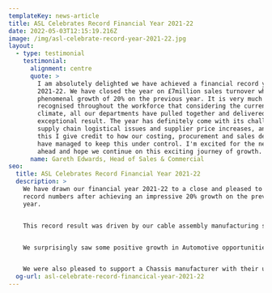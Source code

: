 ```yaml
---
templateKey: news-article
title: ASL Celebrates Record Financial Year 2021-22
date: 2022-05-03T12:15:19.216Z
image: /img/asl-celebrate-record-year-2021-22.jpg
layout:
  - type: testimonial
    testimonial:
      alignment: centre
      quote: >
        I am absolutely delighted we have achieved a financial record year
        2021-22. We have closed the year on £7million sales turnover which is a
        phenomenal growth of 20% on the previous year. It is very much
        recognised throughout the workforce that considering the current
        climate, all our departments have pulled together and delivered an
        exceptional result. The year has definitely come with its challenges of
        supply chain logistical issues and supplier price increases, and with
        this I give credit to how our costing, procurement and sales department
        have managed to keep this under control. I'm excited for the new year
        ahead and hope we continue on this exciting journey of growth.
      name: Gareth Edwards, Head of Sales & Commercial
seo:
  title: ASL Celebrates Record Financial Year 2021-22
  description: >
    We have drawn our financial year 2021-22 to a close and pleased to share
    record numbers after achieving an impressive 20% growth on the previous
    year.


    This record result was driven by our cable assembly manufacturing services which saw 25 new customers come on board. 


    We surprisingly saw some positive growth in Automotive opportunities this year and were delighted to win a cable assembly contract from an Electric Vehicle Drive Systems manufacturer. This customer approached ASL after they were struggling to keep up with demands and needed additional resource to support their sub-assembly wiring products.


    We were also pleased to support a Chassis manufacturer with their urgent need for prototype vehicle wiring harnesses. They made initial contact with us after experiencing long delays on deliveries with their then current supplier. We successfully stepped up and won this contract after demonstrating our high quality samples and competitive pricing. Their state of the art vehicles are powered by batteries and comprises 4x individual drive wheels with each chassis comprising 4 identical sets of harnesses. It's been an interesting project to work on and we're looking forward to further opportunities with volumes in the region of 1000’s per month.
  og-url: asl-celebrate-record-financical-year-2021-22
---
```


